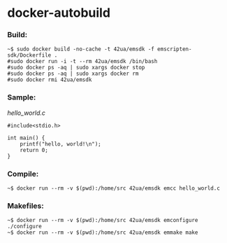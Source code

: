 # docker-autobuild

### Build:
    ~$ sudo docker build -no-cache -t 42ua/emsdk -f emscripten-sdk/Dockerfile .
    #sudo docker run -i -t --rm 42ua/emsdk /bin/bash
    #sudo docker ps -aq | sudo xargs docker stop
    #sudo docker ps -aq | sudo xargs docker rm
    #sudo docker rmi 42ua/emsdk

### Sample:

*hello_world.c*
```
#include<stdio.h>

int main() {
    printf("hello, world!\n");
    return 0;
}
```

### Compile:

```
~$ docker run --rm -v $(pwd):/home/src 42ua/emsdk emcc hello_world.c
```

### Makefiles:

```
~$ docker run --rm -v $(pwd):/home/src 42ua/emsdk emconfigure ./configure
~$ docker run --rm -v $(pwd):/home/src 42ua/emsdk emmake make
```